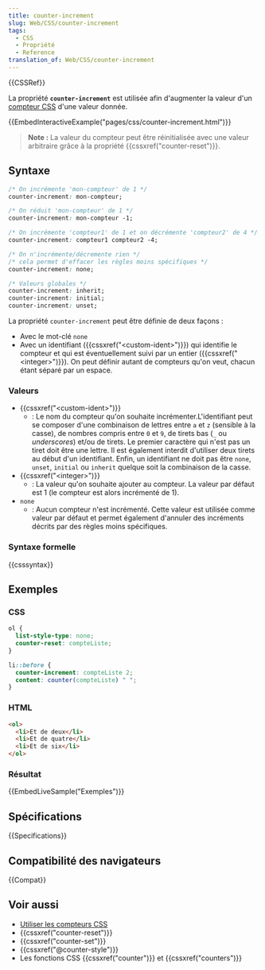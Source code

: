 ```yaml
---
title: counter-increment
slug: Web/CSS/counter-increment
tags:
  - CSS
  - Propriété
  - Reference
translation_of: Web/CSS/counter-increment
---
```


{{CSSRef}}

La propriété **`counter-increment`** est utilisée afin d'augmenter la valeur d'un [compteur CSS](/fr/docs/Web/CSS/Compteurs_CSS) d'une valeur donnée.

{{EmbedInteractiveExample("pages/css/counter-increment.html")}}

> **Note :** La valeur du compteur peut être réinitialisée avec une valeur arbitraire grâce à la propriété {{cssxref("counter-reset")}}.

## Syntaxe

```css
/* On incrémente 'mon-compteur' de 1 */
counter-increment: mon-compteur;

/* On réduit 'mon-compteur' de 1 */
counter-increment: mon-compteur -1;

/* On incrémente 'compteur1' de 1 et on décrémente 'compteur2' de 4 */
counter-increment: compteur1 compteur2 -4;

/* On n'incrémente/décremente rien */
/* cela permet d'effacer les règles moins spécifiques */
counter-increment: none;

/* Valeurs globales */
counter-increment: inherit;
counter-increment: initial;
counter-increment: unset;
```

La propriété `counter-increment` peut être définie de deux façons :

- Avec le mot-clé `none`
- Avec un identifiant ({{cssxref("&lt;custom-ident&gt;")}}) qui identifie le compteur et qui est éventuellement suivi par un entier ({{cssxref("&lt;integer&gt;")}}). On peut définir autant de compteurs qu'on veut, chacun étant séparé par un espace.

### Valeurs

- {{cssxref("&lt;custom-ident&gt;")}}
  - : Le nom du compteur qu'on souhaite incrémenter.L'identifiant peut se composer d'une combinaison de lettres entre `a` et `z` (sensible à la casse), de nombres compris entre `0` et `9`, de tirets bas (`_` ou _underscores_) et/ou de tirets. Le premier caractère qui n'est pas un tiret doit être une lettre. Il est également interdit d'utiliser deux tirets au début d'un identifiant. Enfin, un identifiant ne doit pas être `none`, `unset`, `initial` ou `inherit` quelque soit la combinaison de la casse.
- {{cssxref("&lt;integer&gt;")}}
  - : La valeur qu'on souhaite ajouter au compteur. La valeur par défaut est 1 (le compteur est alors incrémenté de 1).
- `none`
  - : Aucun compteur n'est incrémenté. Cette valeur est utilisée comme valeur par défaut et permet également d'annuler des incréments décrits par des règles moins spécifiques.

### Syntaxe formelle

{{csssyntax}}

## Exemples

### CSS

```css
ol {
  list-style-type: none;
  counter-reset: compteListe;
}

li::before {
  counter-increment: compteListe 2;
  content: counter(compteListe) " ";
}
```

### HTML

```html
<ol>
  <li>Et de deux</li>
  <li>Et de quatre</li>
  <li>Et de six</li>
</ol>
```

### Résultat

{{EmbedLiveSample("Exemples")}}

## Spécifications

{{Specifications}}

## Compatibilité des navigateurs

{{Compat}}

## Voir aussi

- [Utiliser les compteurs CSS](/fr/docs/Web/CSS/Compteurs_CSS)
- {{cssxref("counter-reset")}}
- {{cssxref("counter-set")}}
- {{cssxref("@counter-style")}}
- Les fonctions CSS {{cssxref("counter")}} et {{cssxref("counters")}}
